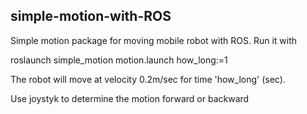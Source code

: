 ## simple-motion-with-ROS

Simple motion package for moving mobile robot with ROS. Run it with

roslaunch simple_motion motion.launch how_long:=1

The robot will move at velocity 0.2m/sec for time 'how_long' (sec).

Use joystyk to determine the motion forward or backward
